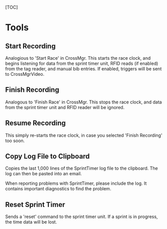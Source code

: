 
[TOC]

# Tools

## Start Recording

Analogious to 'Start Race' in CrossMgr.  This starts the race clock, and begins listening for data from the sprint timer unit, RFID reads (if enabled) from the tag reader, and manual bib entries.  If enabled, triggers will be sent to CrossMgrVideo.

## Finish Recording

Analogous to 'Finish Race' in CrossMgr.  This stops the race clock, and data from the sprint timer unit and RFID reader will be ignored.

## Resume Recording

This simply re-starts the race clock, in case you selected 'Finish Recording' too soon.

## Copy Log File to Clipboard
Copies the last 1,000 lines of the SprintTimer log file to the clipboard.
The log can then be pasted into an email.

When reporting problems with SprintTimer, please include the log.
It contains important diagnostics to find the problem.

## Reset Sprint Timer

Sends a 'reset' command to the sprint timer unit.  If a sprint is in progress, the time data will be lost.
